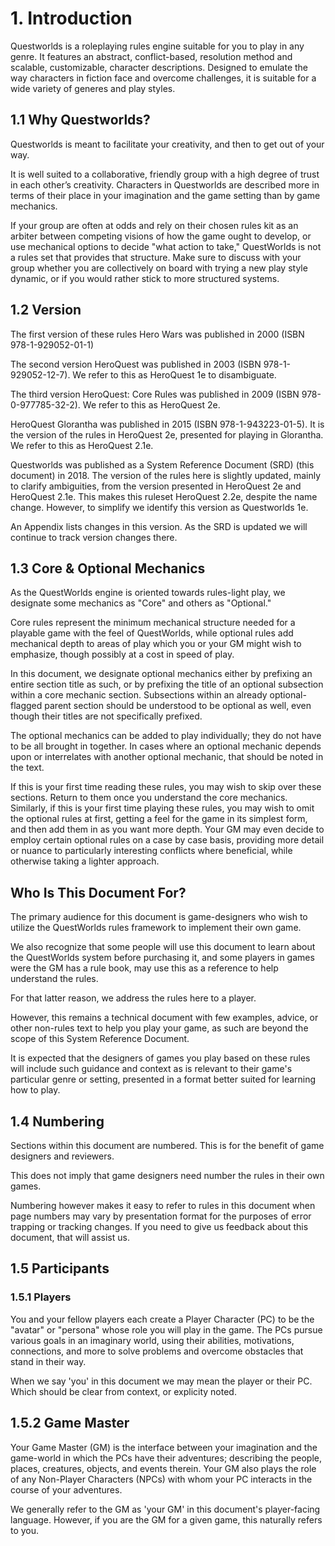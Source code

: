 # 1. Introduction

Questworlds is a roleplaying rules engine suitable for you to play in any genre.  It features an abstract, conflict-based, resolution method and scalable, customizable, character descriptions. Designed to emulate the way characters in fiction face and overcome challenges, it is suitable for a wide variety of generes and play styles. 

## 1.1 Why Questworlds?

Questworlds is meant to facilitate your creativity, and then to get out of your way. 

It is well suited to a collaborative, friendly group with a high degree of trust in each other’s creativity. Characters in Questworlds are described more in terms of their place in your imagination and the game setting than by game mechanics. 

If your group are often at odds and rely on their chosen rules kit as an arbiter between competing visions of how the game ought to develop, or use mechanical options to decide "what action to take," QuestWorlds is not a rules set that provides that structure. Make sure to discuss with your group whether you are collectively on board with trying a new play style dynamic, or if you would rather stick to more structured systems.

## 1.2 Version

The first version of these rules Hero Wars was published in 2000 (ISBN 978-1-929052-01-1)

The second version HeroQuest was published in 2003 (ISBN 978-1-929052-12-7). We refer to this as HeroQuest 1e to disambiguate.

The third version HeroQuest: Core Rules was published in 2009 (ISBN 978-0-977785-32-2). We refer to this as HeroQuest 2e.

HeroQuest Glorantha was published in 2015 (ISBN 978-1-943223-01-5). It is the version of the rules in HeroQuest 2e, presented for playing in Glorantha. We refer to this as HeroQuest 2.1e.

Questworlds was published as a System Reference Document (SRD) (this document) in 2018. The version of the rules here is slightly updated, mainly to clarify ambiguities, from the version presented in HeroQuest 2e and HeroQuest 2.1e. This makes this ruleset HeroQuest 2.2e, despite the name change. However, to simplify we identify this version as Questworlds 1e.

An Appendix lists changes in this version. As the SRD is updated we will continue to track version changes there.

## 1.3 Core & Optional Mechanics

As the QuestWorlds engine is oriented towards rules-light play, we designate some mechanics as "Core" and others as "Optional." 

Core rules represent the minimum mechanical structure needed for a playable game with the feel of QuestWorlds, while optional rules add mechanical depth to areas of play which you or your GM might wish to emphasize, though possibly at a cost in speed of play.

In this document, we designate optional mechanics either by prefixing an entire section title as such, or by prefixing the title of an optional subsection within a core mechanic section. Subsections within an already optional-flagged parent section should be understood to be optional as well, even though their titles are not specifically prefixed.

The optional mechanics can be added to play individually; they do not have to be all brought in together. In cases where an optional mechanic depends upon or interrelates with another optional mechanic, that should be noted in the text.

If this is your first time reading these rules, you may wish to skip over these sections. Return to them once you understand the core mechanics. Similarly, if this is your first time playing these rules, you may wish to omit the optional rules at first, getting a feel for the game in its simplest form, and then add them in as you want more depth. Your GM may even decide to employ certain optional rules on a case by case basis, providing more detail or nuance to particularly interesting conflicts where beneficial, while otherwise taking a lighter approach.



## Who Is This Document For? 
The primary audience for this document is game-designers who wish to utilize the QuestWorlds rules framework to implement their own game.

We also recognize that some people will use this document to learn about the QuestWorlds system before purchasing it, and some players in games were the GM has a rule book, may use this as a reference to help understand the rules.

For that latter reason, we address the rules here to a player.

However, this remains a technical document with few examples, advice, or other non-rules text to help you play your game, as such are beyond the scope of this System Reference Document.

It is expected that the designers of games you play based on these rules will include such guidance and context as is relevant to their game's particular genre or setting, presented in a format better suited for learning how to play.

## 1.4 Numbering

Sections within this document are numbered. This is for the benefit of game designers and reviewers. 

This does not imply that game designers need number the rules in their own games. 

Numbering however makes it easy to refer to rules in this document when page numbers may vary by presentation format for the purposes of error trapping or tracking changes. If you need to give us feedback about this document, that will assist us.

## 1.5  Participants

### 1.5.1 Players

You and your fellow players each create a Player Character (PC) to be the "avatar" or "persona" whose role you will play in the game. The PCs pursue various goals in an imaginary world, using their abilities, motivations, connections, and more to solve problems and overcome obstacles that stand in their way. 

When we say 'you' in this document we may mean the player or their PC. Which should be clear from context, or explicity noted.

## 1.5.2 Game Master

Your Game Master (GM) is the interface between your imagination and the game-world in which the PCs have their adventures; describing the people, places, creatures, objects, and events therein. Your GM also plays the role of any Non-Player Characters (NPCs) with whom your PC interacts in the course of your adventures. 

We generally refer to the GM as 'your GM' in this document's player-facing language. However, if you are the GM for a given game, this naturally refers to you.

